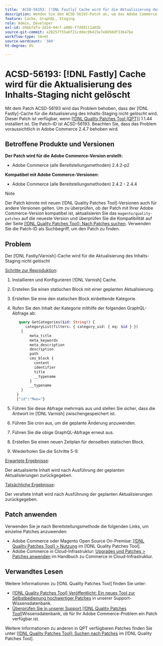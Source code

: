```yaml
---
title: 'ACSD-56193: [!DNL Fastly] Cache wird für die Aktualisierung des Inhalts-Staging nicht gelöscht'
description: Wenden Sie den ACSD-56193-Patch an, um das Adobe Commerce-Problem zu beheben,  [!DNL Fastly]  der -Cache nicht für die Aktualisierung des Inhalts-Staging gelöscht wird.
feature: Cache, GraphQL, Staging
role: Admin, Developer
exl-id: d4bbfafa-2d24-44cf-a08b-f7dd9111a65b
source-git-commit: a28257f55abf21cddec9b415e7e8858df33647be
workflow-type: tm+mt
source-wordcount: '384'
ht-degree: 0%

---
```


# ACSD-56193: [!DNL Fastly] Cache wird für die Aktualisierung des Inhalts-Staging nicht gelöscht

Mit dem Patch ACSD-56193 wird das Problem behoben, dass der [!DNL Fastly]-Cache für die Aktualisierung des Inhalts-Staging nicht gelöscht wird. Dieser Patch ist verfügbar, wenn [[!DNL Quality Patches Tool (QPT)]](/help/announcements/adobe-commerce-announcements/magento-quality-patches-released-new-tool-to-self-serve-quality-patches.md) 1.1.44 installiert ist. Die Patch-ID ist ACSD-56193. Beachten Sie, dass das Problem voraussichtlich in Adobe Commerce 2.4.7 behoben wird.

## Betroffene Produkte und Versionen

**Der Patch wird für die Adobe Commerce-Version erstellt:**

* Adobe Commerce (alle Bereitstellungsmethoden) 2.4.2-p2

**Kompatibel mit Adobe Commerce-Versionen:**

* Adobe Commerce (alle Bereitstellungsmethoden) 2.4.2 - 2.4.4

>[!NOTE]
>
>Der Patch könnte mit neuen [!DNL Quality Patches Tool]-Versionen auch für andere Versionen gelten. Um zu überprüfen, ob der Patch mit Ihrer Adobe Commerce-Version kompatibel ist, aktualisieren Sie das `magento/quality-patches` auf die neueste Version und überprüfen Sie die Kompatibilität auf der Seite [[!DNL Quality Patches Tool]: Nach Patches suchen](https://experienceleague.adobe.com/tools/commerce-quality-patches/index.html?lang=de). Verwenden Sie die Patch-ID als Suchbegriff, um den Patch zu finden.

## Problem

Der [!DNL Fastly/Varnish]-Cache wird für die Aktualisierung des Inhalts-Staging nicht gelöscht

<u>Schritte zur Reproduktion</u>:

1. Installieren und Konfigurieren [!DNL Varnish] Cache.
1. Erstellen Sie einen statischen Block mit einer geplanten Aktualisierung.
1. Erstellen Sie eine den statischen Block einbettende Kategorie.
1. Rufen Sie den Inhalt der Kategorie mithilfe der folgenden GraphQL-Abfrage ab:

   ```GraphQL
      query GetCategories($id: String!) {
         categoryList(filters: { category_uid: { eq: $id } }) 
       {
           meta_title
           meta_keywords
           meta_description
           description
           path
           cms_block {
             content
             identifier
             title
             __typename
           }
           __typename
       }
     }
     {"id":"Mwo="}
   ```

1. Führen Sie diese Abfrage mehrmals aus und stellen Sie sicher, dass die Antwort im [!DNL Varnish] zwischengespeichert ist.
1. Führen Sie cron aus, um die geplante Änderung anzuwenden.
1. Führen Sie die obige GraphQL-Abfrage erneut aus.
1. Erstellen Sie einen neuen Zeitplan für denselben statischen Block.
1. Wiederholen Sie die Schritte 5-9.

<u>Erwartete Ergebnisse</u>:

Der aktualisierte Inhalt wird nach Ausführung der geplanten Aktualisierungen zurückgegeben.

<u>Tatsächliche Ergebnisse</u>:

Der veraltete Inhalt wird nach Ausführung der geplanten Aktualisierungen zurückgegeben.

## Patch anwenden

Verwenden Sie je nach Bereitstellungsmethode die folgenden Links, um einzelne Patches anzuwenden:

* Adobe Commerce oder Magento Open Source On-Premise: [[!DNL Quality Patches Tool] > Nutzung](https://experienceleague.adobe.com/docs/commerce-operations/tools/quality-patches-tool/usage.html?lang=de) im [!DNL Quality Patches Tool].
* Adobe Commerce in Cloud-Infrastruktur: [Upgrades und Patches > Patches anwenden](https://experienceleague.adobe.com/docs/commerce-cloud-service/user-guide/develop/upgrade/apply-patches.html?lang=de) im Handbuch zu Commerce in Cloud-Infrastruktur.

## Verwandtes Lesen

Weitere Informationen zu [!DNL Quality Patches Tool] finden Sie unter:

* [[!DNL Quality Patches Tool] Veröffentlicht: Ein neues Tool zur Selbstbedienung hochwertiger Patches](/help/announcements/adobe-commerce-announcements/magento-quality-patches-released-new-tool-to-self-serve-quality-patches.md) in unserer Support-Wissensdatenbank.
* [Überprüfen Sie in unserer Support [!DNL Quality Patches Tool]](/help/support-tools/patches-available-in-qpt-tool/check-patch-for-magento-issue-with-magento-quality-patches.md)Wissensdatenbank, ob für Ihr Adobe Commerce-Problem ein Patch verfügbar ist.

Weitere Informationen zu anderen in QPT verfügbaren Patches finden Sie unter [[!DNL Quality Patches Tool]: Suchen nach Patches](https://experienceleague.adobe.com/tools/commerce-quality-patches/index.html?lang=de) im [!DNL Quality Patches Tool].
